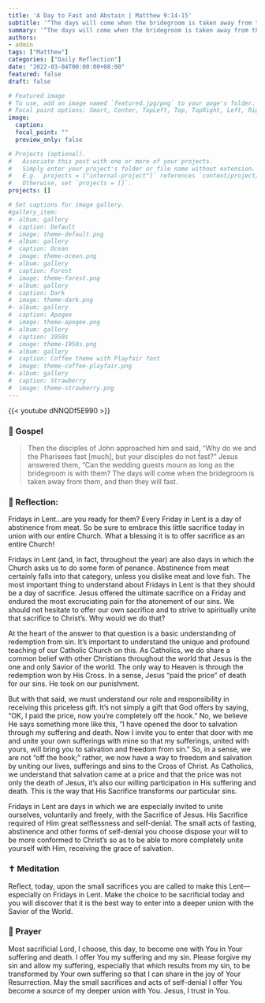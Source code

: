 ```yaml
---
title: 'A Day to Fast and Abstain | Matthew 9:14-15'
subtitle: '“The days will come when the bridegroom is taken away from them, and then they will fast.”  Matthew 9:15'
summary: '“The days will come when the bridegroom is taken away from them, and then they will fast.”  Matthew 9:15'
authors:
- admin
tags: ["Matthew"]
categories: ["Daily Reflection"]
date: "2022-03-04T00:00:00+08:00"
featured: false
draft: false

# Featured image
# To use, add an image named `featured.jpg/png` to your page's folder.
# Focal point options: Smart, Center, TopLeft, Top, TopRight, Left, Right, BottomLeft, Bottom, BottomRight
image:
  caption:
  focal_point: ""
  preview_only: false

# Projects (optional).
#   Associate this post with one or more of your projects.
#   Simply enter your project's folder or file name without extension.
#   E.g. `projects = ["internal-project"]` references `content/project/deep-learning/index.md`.
#   Otherwise, set `projects = []`.
projects: []

# Set captions for image gallery.
#gallery_item:
#- album: gallery
#  caption: Default
#  image: theme-default.png
#- album: gallery
#  caption: Ocean
#  image: theme-ocean.png
#- album: gallery
#  caption: Forest
#  image: theme-forest.png
#- album: gallery
#  caption: Dark
#  image: theme-dark.png
#- album: gallery
#  caption: Apogee
#  image: theme-apogee.png
#- album: gallery
#  caption: 1950s
#  image: theme-1950s.png
#- album: gallery
#  caption: Coffee theme with Playfair font
#  image: theme-coffee-playfair.png
#- album: gallery
#  caption: Strawberry
#  image: theme-strawberry.png
---
```


{{< youtube dNNQDf5E990 >}}

### :love_letter: Gospel
> Then the disciples of John approached him and said, “Why do we and the Pharisees fast [much], but your disciples do not fast?” Jesus answered them, “Can the wedding guests mourn as long as the bridegroom is with them? The days will come when the bridegroom is taken away from them, and then they will fast.

### :speech_balloon: Reflection:
Fridays in Lent…are you ready for them? Every Friday in Lent is a day of abstinence from meat. So be sure to embrace this little sacrifice today in union with our entire Church. What a blessing it is to offer sacrifice as an entire Church!

Fridays in Lent (and, in fact, throughout the year) are also days in which the Church asks us to do some form of penance. Abstinence from meat certainly falls into that category, unless you dislike meat and love fish. The most important thing to understand about Fridays in Lent is that they should be a day of sacrifice. Jesus offered the ultimate sacrifice on a Friday and endured the most excruciating pain for the atonement of our sins. We should not hesitate to offer our own sacrifice and to strive to spiritually unite that sacrifice to Christ’s. Why would we do that?

At the heart of the answer to that question is a basic understanding of redemption from sin. It’s important to understand the unique and profound teaching of our Catholic Church on this. As Catholics, we do share a common belief with other Christians throughout the world that Jesus is the one and only Savior of the world. The only way to Heaven is through the redemption won by His Cross. In a sense, Jesus “paid the price” of death for our sins. He took on our punishment.

But with that said, we must understand our role and responsibility in receiving this priceless gift. It’s not simply a gift that God offers by saying, “OK, I paid the price, now you’re completely off the hook.” No, we believe He says something more like this, “I have opened the door to salvation through my suffering and death. Now I invite you to enter that door with me and unite your own sufferings with mine so that my sufferings, united with yours, will bring you to salvation and freedom from sin.” So, in a sense, we are not “off the hook;” rather, we now have a way to freedom and salvation by uniting our lives, sufferings and sins to the Cross of Christ. As Catholics, we understand that salvation came at a price and that the price was not only the death of Jesus, it’s also our willing participation in His suffering and death. This is the way that His Sacrifice transforms our particular sins.

Fridays in Lent are days in which we are especially invited to unite ourselves, voluntarily and freely, with the Sacrifice of Jesus. His Sacrifice required of Him great selflessness and self-denial. The small acts of fasting, abstinence and other forms of self-denial you choose dispose your will to be more conformed to Christ’s so as to be able to more completely unite yourself with Him, receiving the grace of salvation.

### :latin_cross: Meditation
Reflect, today, upon the small sacrifices you are called to make this Lent—especially on Fridays in Lent. Make the choice to be sacrificial today and you will discover that it is the best way to enter into a deeper union with the Savior of the World.

### :pray: Prayer
Most sacrificial Lord, I choose, this day, to become one with You in Your suffering and death. I offer You my suffering and my sin. Please forgive my sin and allow my suffering, especially that which results from my sin, to be transformed by Your own suffering so that I can share in the joy of Your Resurrection. May the small sacrifices and acts of self-denial I offer You become a source of my deeper union with You. Jesus, I trust in You.
